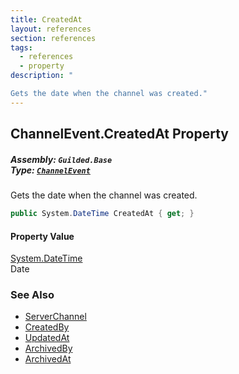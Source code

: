 ```yaml
---
title: CreatedAt
layout: references
section: references
tags:
  - references
  - property
description: "

Gets the date when the channel was created."
---
```


## ChannelEvent.CreatedAt Property
##### **Assembly:** `Guilded.Base`<br/>**Type:** [`ChannelEvent`](ChannelEvent 'Guilded.Base.Events.ChannelEvent')

Gets the date when the channel was created.

```csharp
public System.DateTime CreatedAt { get; }
```

#### Property Value
[System.DateTime](https://docs.microsoft.com/en-us/dotnet/api/System.DateTime 'System.DateTime')  
Date

### See Also
- [ServerChannel](ServerChannel 'Guilded.Base.Servers.ServerChannel')
- [CreatedBy](ServerChannel.CreatedBy 'Guilded.Base.Servers.ServerChannel.CreatedBy')
- [UpdatedAt](ServerChannel.UpdatedAt 'Guilded.Base.Servers.ServerChannel.UpdatedAt')
- [ArchivedBy](ServerChannel.ArchivedBy 'Guilded.Base.Servers.ServerChannel.ArchivedBy')
- [ArchivedAt](ServerChannel.ArchivedAt 'Guilded.Base.Servers.ServerChannel.ArchivedAt')